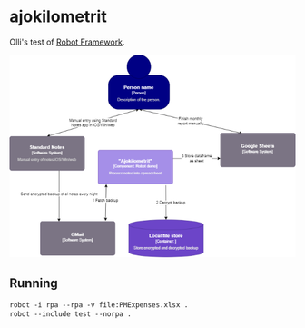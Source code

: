 # ajokilometrit

Olli's test of [Robot Framework](https://robotframework.org/).

![alt text](doc/images/Ajokilometrit.drawio.png)

## Running

```
robot -i rpa --rpa -v file:PMExpenses.xlsx .
robot --include test --norpa .
```

